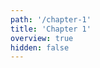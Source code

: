 ```yaml
---
path: '/chapter-1'
title: 'Chapter 1'
overview: true
hidden: false
---
```


<course-progress></course-progress>

<pages-in-this-section></pages-in-this-section>

<exercises-in-this-section></exercises-in-this-section>

